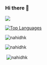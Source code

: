 
### Hi there 👋

<p>
  
  <img src="https://readme-typing-svg.demolab.com?font=Fira+Code&weight=100&size=30&pause=1000&color=F78325&center=true&vCenter=true&random=true&width=435&lines=I+AM+A+WEB+DEVELOPER+;I+AM+A+ELECTRIC+REAPING;I+AM+A+ELECTRIC+CIRCUIT+DEVELOPER+;I+AM+AUDIO+EDITOR+)](https://git.io/typing-svg"/>

</p>

<p align="left">
  <a href="https://github.com/asfak00" align="left"><img src="https://github-readme-stats.vercel.app/api/top-langs/?username=nahidhk&langs_count=10&title_color=a855f7&text_color=000&icon_color=000&bg_color=fffff&hide_border=false&locale=en&custom_title=Top%20%Languages" alt="Top Languages" /></a>
</p>
<p align="left"> <img src="https://komarev.com/ghpvc/?username=nahidhk&label=Profile%20views&color=ff69b4&style=flat" alt="nahidhk" /> </p>

<p><img align="center" src="https://github-readme-streak-stats.herokuapp.com/?user=nahidhk&" alt="nahidhk" /></p>
<p>&nbsp;<img align="center" src="https://github-readme-stats.vercel.app/api?username=nahidhk&show_icons=true&locale=en" alt="nahidhk" /></p>




  
